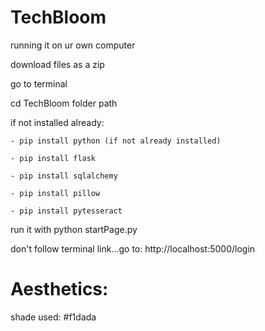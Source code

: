# TechBloom

running it on ur own computer

download files as a zip

go to terminal

cd TechBloom folder path

if not installed already:

    - pip install python (if not already installed)

    - pip install flask

    - pip install sqlalchemy
    
    - pip install pillow
    
    - pip install pytesseract

run it with python startPage.py

don't follow terminal link...go to: http://localhost:5000/login


# Aesthetics:

shade used: #f1dada
